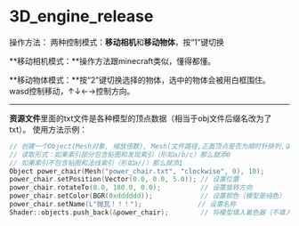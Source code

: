 # 3D_engine_release

操作方法：
两种控制模式：**移动相机**和**移动物体**，按“1”键切换

**移动相机模式：**操作方法跟minecraft类似，懂得都懂。

**移动物体模式：**按“2”键切换选择的物体，选中的物体会被用白框围住。wasd控制移动，↑↓←→控制方向。

---

**资源文件**里面的txt文件是各种模型的顶点数据（相当于obj文件后缀名改为了txt）。
使用方法示例：

```c++
// 创建一个Object(Mesh对象, 缩放倍数), Mesh(文件路径,正面顶点是否为顺时针排列,读取形式)
// 读取形式：如果索引部分包含贴图和发现索引（形如a/b/c）那么就添0
// 如果索引不包含贴图和法线索引（形如a//）那么就添1
Object power_chair(Mesh("power_chair.txt", "clockwise", 0), 10);
power_chair.setPosition(Vector(0.0, 0.0, 5.0));	// 设置位置
power_chair.rotateTo(0.0, 180.0, 0.0);			// 设置旋转方向
power_chair.setColor(BGR(0xdddddd));			// 设置颜色（模型是纯色）
power_chair.setName(L"抛瓦！！！");				// 设置名称
Shader::objects.push_back(&power_chair);		// 将模型填入着色器（不填入就不渲染）
```


